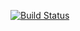 [![Build Status](http://20.169.241.112:8080/buildStatus/icon?job=pipagentssh)](http://20.169.241.112:8080/job/pipagentssh/)
